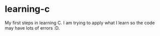 # learning-c
My first steps in learning C.
I am trying to apply what I learn so the code may have lots of errors :D.

